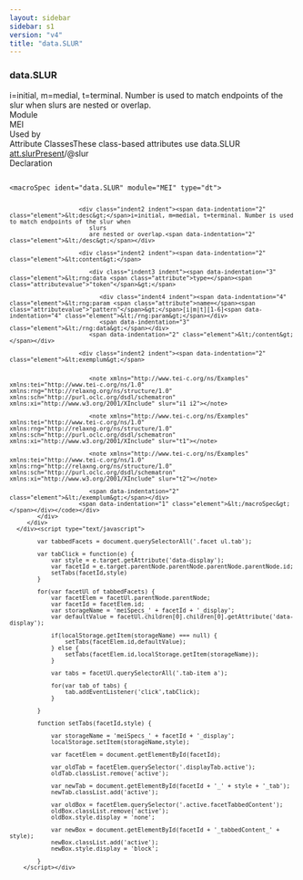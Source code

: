 ```yaml
---
layout: sidebar
sidebar: s1
version: "v4"
title: "data.SLUR"
---
```

<div class="specPage">
   <div class="datatypeSpec">
      <h3 id="data.SLUR">data.SLUR</h3>
      <div class="specs">
         <div class="desc">i=initial, m=medial, t=terminal. Number is used to match endpoints of the slur when
            slurs
            are nested or overlap.
         </div>
         <div class="facet module">
            <div class="label">Module</div>
            <div class="statement text">MEI</div>
         </div>
         <div class="facet usedBy" id="usedBy">
            <div class="label">Used by</div>
            <div class="statement list">
               <div class="classBox dtBox" title="Attribute Classes">
                  <div class="classHeading"><label class="classLabel">Attribute Classes</label><span class="classDesc">These class-based attributes use data.SLUR</span></div>
                  <div class="classContent"><span class="ident attclass" data-ident="att.slurPresent" data-module="MEI.shared"><a class="classLink" title="Attributes for marking the presence of a slur." href="{{ site.baseurl }}/{{ page.version }}/attribute-classes/att.slurpresent.html">att.slurPresent</a>/<span title="Indicates that this element participates in a slur. If visual information about the slur needs to be recorded, then a slur element should be employed.">@slur</span></span></div>
               </div>
            </div>
         </div>
         <div class="facet declaration">
            <div class="label">Declaration</div>
            <div class="statement declaration">
               <div class="code" xml:space="preserve" data-lang="ODD"><code>
                     <div class="indent1 indent"><span data-indentation="1" class="element">&lt;macroSpec <span class="attribute">ident=</span><span class="attributevalue">"data.SLUR"</span> <span class="attribute">module=</span><span class="attributevalue">"MEI"</span> <span class="attribute">type=</span><span class="attributevalue">"dt"</span>&gt;</span>
                        
                        <div class="indent2 indent"><span data-indentation="2" class="element">&lt;desc&gt;</span>i=initial, m=medial, t=terminal. Number is used to match endpoints of the slur when
                           slurs
                           are nested or overlap.<span data-indentation="2" class="element">&lt;/desc&gt;</span></div>
                        
                        <div class="indent2 indent"><span data-indentation="2" class="element">&lt;content&gt;</span>
                           
                           <div class="indent3 indent"><span data-indentation="3" class="element">&lt;rng:data <span class="attribute">type=</span><span class="attributevalue">"token"</span>&gt;</span>
                              
                              <div class="indent4 indent"><span data-indentation="4" class="element">&lt;rng:param <span class="attribute">name=</span><span class="attributevalue">"pattern"</span>&gt;</span>[i|m|t][1-6]<span data-indentation="4" class="element">&lt;/rng:param&gt;</span></div>
                              <span data-indentation="3" class="element">&lt;/rng:data&gt;</span></div>
                           <span data-indentation="2" class="element">&lt;/content&gt;</span></div>
                        
                        <div class="indent2 indent"><span data-indentation="2" class="element">&lt;exemplum&gt;</span>
                           
                           
                           <note xmlns="http://www.tei-c.org/ns/Examples" xmlns:tei="http://www.tei-c.org/ns/1.0" xmlns:rng="http://relaxng.org/ns/structure/1.0" xmlns:sch="http://purl.oclc.org/dsdl/schematron" xmlns:xi="http://www.w3.org/2001/XInclude" slur="i1 i2"></note>
                           
                           <note xmlns="http://www.tei-c.org/ns/Examples" xmlns:tei="http://www.tei-c.org/ns/1.0" xmlns:rng="http://relaxng.org/ns/structure/1.0" xmlns:sch="http://purl.oclc.org/dsdl/schematron" xmlns:xi="http://www.w3.org/2001/XInclude" slur="t1"></note>
                           
                           <note xmlns="http://www.tei-c.org/ns/Examples" xmlns:tei="http://www.tei-c.org/ns/1.0" xmlns:rng="http://relaxng.org/ns/structure/1.0" xmlns:sch="http://purl.oclc.org/dsdl/schematron" xmlns:xi="http://www.w3.org/2001/XInclude" slur="t2"></note>   
                           
                           <span data-indentation="2" class="element">&lt;/exemplum&gt;</span></div>
                        <span data-indentation="1" class="element">&lt;/macroSpec&gt;</span></div></code></div>
            </div>
         </div>
      </div><script type="text/javascript">
            
            var tabbedFacets = document.querySelectorAll('.facet ul.tab');
            
            var tabClick = function(e) {
                var style = e.target.getAttribute('data-display');
                var facetId = e.target.parentNode.parentNode.parentNode.parentNode.id;
                setTabs(facetId,style)
            }
            
            for(var facetUl of tabbedFacets) {
                var facetElem = facetUl.parentNode.parentNode;
                var facetId = facetElem.id;
                var storageName = 'meiSpecs_' + facetId + '_display';
                var defaultValue = facetUl.children[0].children[0].getAttribute('data-display');
                
                if(localStorage.getItem(storageName) === null) {
                    setTabs(facetElem.id,defaultValue);
                } else {
                    setTabs(facetElem.id,localStorage.getItem(storageName));
                }
                
                var tabs = facetUl.querySelectorAll('.tab-item a');
                
                for(var tab of tabs) {
                    tab.addEventListener('click',tabClick);
                }
                
            }
            
            function setTabs(facetId,style) {
                
                var storageName = 'meiSpecs_' + facetId + '_display';
                localStorage.setItem(storageName,style);
                
                var facetElem = document.getElementById(facetId);
                
                var oldTab = facetElem.querySelector('.displayTab.active');
                oldTab.classList.remove('active');
                
                var newTab = document.getElementById(facetId + '_' + style + '_tab');
                newTab.classList.add('active');
                
                var oldBox = facetElem.querySelector('.active.facetTabbedContent');
                oldBox.classList.remove('active');
                oldBox.style.display = 'none';
                
                var newBox = document.getElementById(facetId + '_tabbedContent_' + style);
                newBox.classList.add('active');
                newBox.style.display = 'block';
                
            }
        </script></div>
</div>